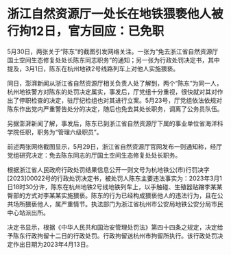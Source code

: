 # 浙江自然资源厅一处长在地铁猥亵他人被行拘12日，官方回应：已免职

5月30日，两张关于“陈东”的截图引发网络关注。一张为“免去浙江省自然资源厅国土空间生态修复处处长陈东同志职务”的通知；另一张为行政处罚决定书，其中提及，3月1日，陈东在杭州地铁2号线路列车上对他人实施猥亵。

同日，澎湃新闻从浙江省自然资源厅相关负责人处了解到，两个“陈东”为同一人，杭州地铁警方对陈东的处罚决定属实，事发后，厅党组十分重视，很快就对其对作出了停职检查的决定，驻厅纪检组也对其进行立案。5月23号，厅党组依法依规对陈东作出党内严重警告处分的决定，随后也免去其处长职务，调离了公务员队伍。

另据澎湃新闻了解，事发后，陈东已到浙江省自然资源厅下属的事业单位省海洋科学院任职，职务为“管理六级职员”。

前述两张网络截图显示，5月29日，浙江省自然资源厅官网发布一则通知称，经厅党组研究决定：免去陈东同志的厅国土空间生态修复处处长职务。

根据浙江省人民政府行政处罚结果信息公开一则文号为杭地铁公(市)行罚决字[2023]00022号的行政处罚决定书，被处罚人陈东主要违法事实为：2023年3月1日18时30分许，陈东在杭州地铁2号线地铁列车上，以手触碰、生殖器贴蹭李某某臀部的方式对李某某实施猥亵。陈东的行为已经构成猥亵他人的违法行为，且在公共场所猥亵他人，属严重情节。执法部门为浙江省杭州市公安局地铁公安分局市民中心站派出所。

决定书显示，根据《中华人民共和国治安管理处罚法》第四十四条之规定，决定给予陈东行政拘留十二日的行政处罚。行政拘留送杭州市拘留所执行。该行政处罚决定作出日期为2023年4月13日。

